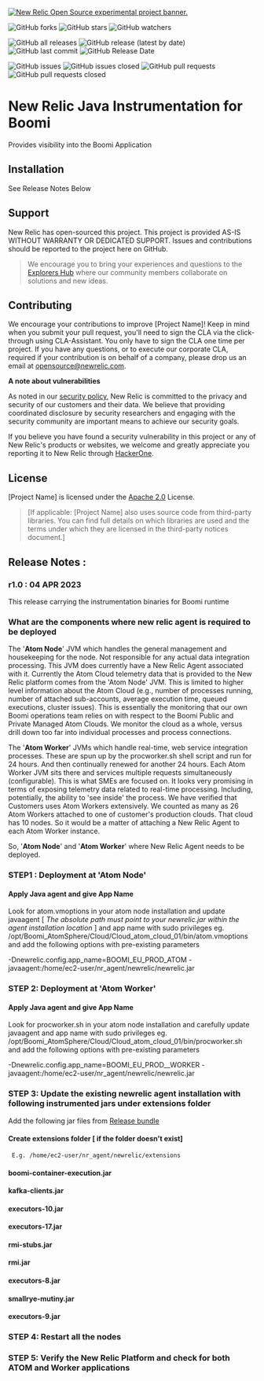 <a href="https://opensource.newrelic.com/oss-category/#new-relic-experimental"><picture><source media="(prefers-color-scheme: dark)" srcset="https://github.com/newrelic/opensource-website/raw/main/src/images/categories/dark/Experimental.png"><source media="(prefers-color-scheme: light)" srcset="https://github.com/newrelic/opensource-website/raw/main/src/images/categories/Experimental.png"><img alt="New Relic Open Source experimental project banner." src="https://github.com/newrelic/opensource-website/raw/main/src/images/categories/Experimental.png"></picture></a>


![GitHub forks](https://img.shields.io/github/forks/newrelic-experimental/newrelic-java-boomi?style=social)
![GitHub stars](https://img.shields.io/github/stars/newrelic-experimental/newrelic-java-boomi?style=social)
![GitHub watchers](https://img.shields.io/github/watchers/newrelic-experimental/newrelic-java-boomi?style=social)

![GitHub all releases](https://img.shields.io/github/downloads/newrelic-experimental/newrelic-java-boomi/total)
![GitHub release (latest by date)](https://img.shields.io/github/v/release/newrelic-experimental/newrelic-java-boomi)
![GitHub last commit](https://img.shields.io/github/last-commit/newrelic-experimental/newrelic-java-boomi)
![GitHub Release Date](https://img.shields.io/github/release-date/newrelic-experimental/newrelic-java-boomi)


![GitHub issues](https://img.shields.io/github/issues/newrelic-experimental/newrelic-java-boomi)
![GitHub issues closed](https://img.shields.io/github/issues-closed/newrelic-experimental/newrelic-java-boomi)
![GitHub pull requests](https://img.shields.io/github/issues-pr/newrelic-experimental/newrelic-java-boomi)
![GitHub pull requests closed](https://img.shields.io/github/issues-pr-closed/newrelic-experimental/newrelic-java-boomi)


# New Relic Java Instrumentation for Boomi

Provides visibility into the Boomi Application   

  
## Installation

See Release Notes Below

## Support

New Relic has open-sourced this project. This project is provided AS-IS WITHOUT WARRANTY OR DEDICATED SUPPORT. Issues and contributions should be reported to the project here on GitHub.

>We encourage you to bring your experiences and questions to the [Explorers Hub](https://discuss.newrelic.com) where our community members collaborate on solutions and new ideas.

## Contributing

We encourage your contributions to improve [Project Name]! Keep in mind when you submit your pull request, you'll need to sign the CLA via the click-through using CLA-Assistant. You only have to sign the CLA one time per project. If you have any questions, or to execute our corporate CLA, required if your contribution is on behalf of a company, please drop us an email at opensource@newrelic.com.

**A note about vulnerabilities**

As noted in our [security policy](../../security/policy), New Relic is committed to the privacy and security of our customers and their data. We believe that providing coordinated disclosure by security researchers and engaging with the security community are important means to achieve our security goals.

If you believe you have found a security vulnerability in this project or any of New Relic's products or websites, we welcome and greatly appreciate you reporting it to New Relic through [HackerOne](https://hackerone.com/newrelic).

## License

[Project Name] is licensed under the [Apache 2.0](http://apache.org/licenses/LICENSE-2.0.txt) License.

>[If applicable: [Project Name] also uses source code from third-party libraries. You can find full details on which libraries are used and the terms under which they are licensed in the third-party notices document.]

## Release Notes :
  
### r1.0 : 04 APR 2023

This release carrying the instrumentation binaries for Boomi runtime 

### What are the components where new relic agent is required to be deployed

The '**Atom Node**' JVM which handles the general management and housekeeping for the node.  Not responsible for any actual data integration processing.  This JVM does currently have a New Relic Agent associated with it.
Currently the Atom Cloud telemetry data that is provided to the New Relic platform comes from the 'Atom Node' JVM.  This is limited to higher level information about the Atom Cloud (e.g., number of processes running, number of attached sub-accounts, average execution time, queued executions, cluster issues).
This is essentially the monitoring that our own Boomi operations team relies on with respect to the Boomi Public and Private Managed Atom Clouds.  We monitor the cloud as a whole, versus drill down too far into individual processes and process connections.


The '**Atom Worker**' JVMs which handle real-time, web service integration processes.  These are spun up by the procworker.sh shell script and run for 24 hours.  And then continually renewed for another 24 hours. Each Atom Worker JVM sits there and services multiple requests simultaneously (configurable).
This is what SMEs are focused on.  It looks very promising in terms of exposing telemetry data related to real-time processing.  Including, potentially, the ability to 'see inside' the process.  We have verified that Customers uses Atom Workers extensively.  We counted as many as 26 Atom Workers attached to one of customer's production clouds.  That cloud has 10 nodes.  So it would be a matter of attaching a New Relic Agent to each Atom Worker instance.

So, '**Atom Node**' and '**Atom Worker**' where New Relic Agent needs to be deployed.


### STEP1 : Deployment at '**Atom Node**'

#### Apply Java agent and give App Name

Look for atom.vmoptions in your atom node installation and update javaagent [ _The absolute path must point to your newrelic.jar within the agent installation location_ ] and app name with sudo privileges 
eg. /opt/Boomi_AtomSphere/Cloud/Cloud_atom_cloud_01/bin/atom.vmoptions and add the following options with pre-existing parameters

-Dnewrelic.config.app_name=BOOMI_EU_PROD_ATOM
-javaagent:/home/ec2-user/nr_agent/newrelic/newrelic.jar

### STEP 2: Deployment at '**Atom Worker**'

#### Apply Java agent and give App Name

Look for procworker.sh in your atom node installation and carefully update javaagent and app name with sudo privileges 
eg. /opt/Boomi_AtomSphere/Cloud/Cloud_atom_cloud_01/bin/procworker.sh and add the following options with pre-existing parameters


-Dnewrelic.config.app_name=BOOMI_EU_PROD__WORKER
-javaagent:/home/ec2-user/nr_agent/newrelic/newrelic.jar

### STEP 3: Update the existing newrelic agent installation with following instrumented jars under extensions folder

Add the following jar files from [Release bundle](https://github.com/newrelic-experimental/newrelic-java-boomi/releases/download/r1.0/newrelic-java-boomi-r1.0.zip) 

#### Create extensions folder [ if the folder doesn't exist] 
     E.g. /home/ec2-user/nr_agent/newrelic/extensions

#### boomi-container-execution.jar	
#### kafka-clients.jar
#### executors-10.jar
#### executors-17.jar	
#### rmi-stubs.jar
#### rmi.jar
#### executors-8.jar			
#### smallrye-mutiny.jar
#### executors-9.jar

### STEP 4: Restart all the nodes

### STEP 5: Verify the New Relic Platform and check for both ATOM and Worker applications
